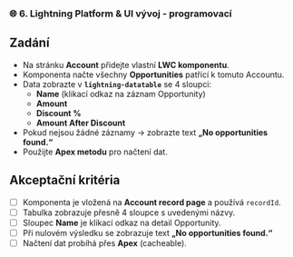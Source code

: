 ### 🌐 6. Lightning Platform & UI vývoj - programovací

## Zadání
- Na stránku **Account** přidejte vlastní **LWC komponentu**.
- Komponenta načte všechny **Opportunities** patřící k tomuto Accountu.
- Data zobrazte v **`lightning-datatable`** se 4 sloupci:
  - **Name** (klikací odkaz na záznam Opportunity)
  - **Amount**
  - **Discount %**
  - **Amount After Discount**
- Pokud nejsou žádné záznamy → zobrazte text **„No opportunities found.“**
- Použijte **Apex metodu** pro načtení dat.

## Akceptační kritéria
- [ ] Komponenta je vložená na **Account record page** a používá `recordId`.
- [ ] Tabulka zobrazuje přesně 4 sloupce s uvedenými názvy.
- [ ] Sloupec **Name** je klikací odkaz na detail Opportunity.
- [ ] Při nulovém výsledku se zobrazuje text **„No opportunities found.“**
- [ ] Načtení dat probíhá přes **Apex** (cacheable).
